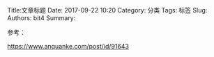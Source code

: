 Title:文章标题
Date: 2017-09-22 10:20
Category: 分类
Tags: 标签
Slug: 
Authors: bit4
Summary: 



参考：

https://www.anquanke.com/post/id/91643